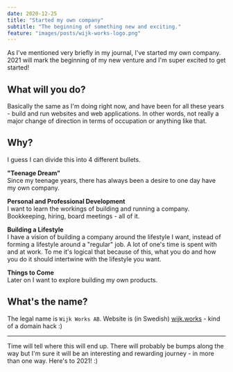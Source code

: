 ```yaml
---
date: 2020-12-25
title: "Started my own company"
subtitle: "The beginning of something new and exciting."
feature: "images/posts/wijk-works-logo.png"
---
```


As I've mentioned very briefly in my journal, I've started my own company. 2021 will mark the beginning of my new venture and I'm super excited to get started!

## What will you do?

Basically the same as I'm doing right now, and have been for all these years - build and run websites and web applications. In other words, not really a major change of direction in terms of occupation or anything like that.

## Why?

I guess I can divide this into 4 different bullets.

**"Teenage Dream"**\
Since my teenage years, there has always been a desire to one day have my own company.

**Personal and Professional Development**\
I want to learn the workings of building and running a company. Bookkeeping, hiring, board meetings - all of it.

**Building a Lifestyle**\
I have a vision of building a company around the lifestyle I want, instead of forming a lifestyle around a "regular" job. A lot of one's time is spent with and at work. To me it's logical that because of this, what you do and how you do it should intertwine with the lifestyle you want.

**Things to Come**\
Later on I want to explore building my own products.

## What's the name?

The legal name is `Wijk Works AB`. Website is (in Swedish) [wijk.works](https://wijk.works/) - kind of a domain hack :)

---

Time will tell where this will end up. There will probably be bumps along the way but I'm sure it will be an interesting and rewarding journey - in more than one way. Here's to 2021! :)
